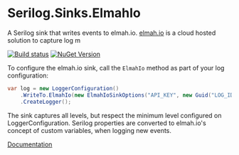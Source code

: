 # Serilog.Sinks.ElmahIo

A Serilog sink that writes events to elmah.io. [elmah.io](https://elmah.io) is a cloud hosted solution to capture log m

[![Build status](https://github.com/elmahio/serilog-sinks-elmahio/workflows/build/badge.svg)](https://github.com/elmahio/serilog-sinks-elmahio/actions?query=workflow%3Abuild) [![NuGet Version](http://img.shields.io/nuget/v/Serilog.Sinks.ElmahIO.svg?style=flat)](https://www.nuget.org/packages/Serilog.Sinks.ElmahIO/)

To configure the elmah.io sink, call the `ElmahIo` method as part of your log configuration:

```csharp
var log = new LoggerConfiguration()
    .WriteTo.ElmahIo(new ElmahIoSinkOptions("API_KEY", new Guid("LOG_ID")))
    .CreateLogger();
```

The sink captures all levels, but respect the minimum level configured on LoggerConfiguration. Serilog properties are converted to elmah.io's concept of custom variables, when logging new events.

[Documentation](https://docs.elmah.io/logging-to-elmah-io-from-serilog/)